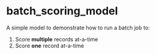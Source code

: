# batch_scoring_model

A simple model to demonstrate how to run a batch job to:

1. Score **multiple** records at-a-time
2. Score **one** record at-a-time
